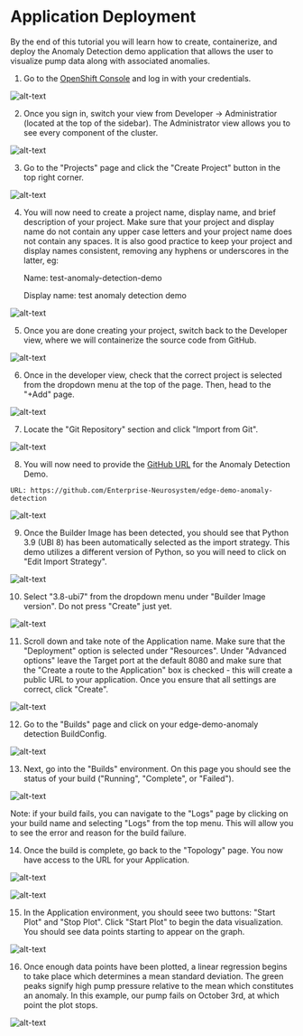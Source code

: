 # Application Deployment

By the end of this tutorial you will learn how to create, containerize, and deploy the Anomaly Detection demo application that allows the user to visualize pump data along with associated anomalies. 

  1. Go to the [OpenShift Console](https://console-openshift-console.apps.ieee.8goc.p1.openshiftapps.com/) and log in with your credentials. 

![alt-text](./images/deployment-1.png "image_tooltip")

  2. Once you sign in, switch your view from Developer -> Administratior (located at the top of the sidebar). The Administrator view allows you to see every component of the cluster.

![alt-text](./images/deployment-2.png "image_tooltip")

  3. Go to the "Projects" page and click the "Create Project" button in the top right corner.

![alt-text](./images/deployment-3.png "image_tooltip")

  4. You will now need to create a project name, display name, and brief description of your project. Make sure that your project and display name do not contain any upper case letters and your project name does not contain any spaces. It is also good practice to keep your project and display names consistent, removing any hyphens or underscores in the latter, eg: 
  
     Name: test-anomaly-detection-demo
  
     Display name: test anomaly detection demo
     
 ![alt-text](./images/deployment-4.png "image_tooltip")
     
  
  5. Once you are done creating your project, switch back to the Developer view, where we will containerize the source code from GitHub. 

![alt-text](./images/deployment-5.png "image_tooltip")

  6. Once in the developer view, check that the correct project is selected from the dropdown menu at the top of the page. Then, head to the "+Add" page.

![alt-text](./images/deployment-6.png "image_tooltip")

  7. Locate the "Git Repository" section and click "Import from Git". 

![alt-text](./images/deployment-7.png "image_tooltip")

  8. You will now need to provide the [GitHub URL](https://github.com/Enterprise-Neurosystem/edge-demo-anomaly-detection) for the Anomaly Detection Demo. 
  
    URL: https://github.com/Enterprise-Neurosystem/edge-demo-anomaly-detection
  
  ![alt-text](./images/deployment-8.png "image_tooltip")
  
  9. Once the Builder Image has been detected, you should see that Python 3.9 (UBI 8) has been automatically selected as the import strategy. This demo utilizes a different version of Python, so you will need to click on "Edit Import Strategy". 

![alt-text](./images/deployment-9.png "image_tooltip")

  10. Select "3.8-ubi7" from the dropdown menu under "Builder Image version". Do not press "Create" just yet. 

![alt-text](./images/deployment-10.png "image_tooltip")

  11. Scroll down and take note of the Application name. Make sure that the "Deployment" option is selected under "Resources". Under "Advanced options" leave the Target port at the default 8080 and make sure that the "Create a route to the Application" box is checked - this will create a public URL to your application. Once you ensure that all settings are correct, click "Create". 

![alt-text](./images/deployment-11.png "image_tooltip")

  12. Go to the "Builds" page and click on your edge-demo-anomaly detection BuildConfig. 

![alt-text](./images/deployment-12.png "image_tooltip")

  13. Next, go into the "Builds" environment. On this page you should see the status of your build ("Running", "Complete", or "Failed"). 

![alt-text](./images/deployment-13.png "image_tooltip")

  Note: if your build fails, you can navigate to the "Logs" page by clicking on your build name and selecting "Logs" from the top menu. This will allow you to see the error and reason for the build failure. 
  
  14. Once the build is complete, go back to the "Topology" page. You now have access to the URL for your Application. 

![alt-text](./images/deployment-14.png "image_tooltip")

![alt-text](./images/deployment-14.5.png "image_tooltip")

  15. In the Application environment, you should seee two buttons: "Start Plot" and "Stop Plot". Click "Start Plot" to begin the data visualization. You should see data points starting to appear on the graph.

![alt-text](./images/deployment-15.png "image_tooltip")

  16. Once enough data points have been plotted, a linear regression begins to take place which determines a mean standard deviation. The green peaks signify high pump pressure relative to the mean which constitutes an anomaly. In this example, our pump fails on October 3rd, at which point the plot stops. 

![alt-text](./images/deployment-16.png "image_tooltip")

